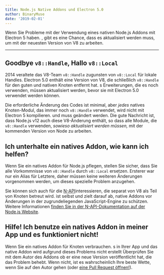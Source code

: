 ```yaml
---
title: Node.js Native Addons und Electron 5.0
author: BinaryMuse
date: '2019-02-01'
---
```


Wenn Sie Probleme mit der Verwendung eines nativen Node.js Addons mit Electron 5 haben. , gibt es eine Chance, dass es aktualisiert werden muss, um mit der neuesten Version von V8 zu arbeiten.

---

## Goodbye `v8::Handle`, Hallo `v8::Local`

2014 veraltete das V8-Team `v8::Handle` zugunsten von `v8::Local` für lokale Handles. Electron 5.0 enthält eine Version von V8, die schließlich `v8::Handle` für den guten und nativen Knoten entfernt hat. s Erweiterungen, die es noch verwenden, müssen aktualisiert werden, bevor sie mit Electron 5.0 verwendet werden können.

Die erforderliche Änderung des Codes ist minimal, aber *jedes* natives Knoten-Modul, das immer noch `v8::Handle` verwendet, wird nicht mit Electron 5 kompilieren. und muss geändert werden. Die gute Nachricht ist, dass Node.js v12 auch diese V8-Änderung enthält, so dass alle Module, die `v8::Handle` verwenden, *sowieso aktualisiert werden müssen,* mit der kommenden Version von Node zu arbeiten.

## Ich unterhalte ein natives Addon, wie kann ich helfen?

Wenn Sie ein natives Addon für Node.js pflegen, stellen Sie sicher, dass Sie alle Vorkommnisse von `v8::Handle` durch `v8::Local` ersetzen. Ersterer war nur ein Alias für Letztere, daher müssen keine weiteren Änderungen vorgenommen werden, um dieses spezielle Problem anzugehen.

Sie können sich auch für die [N-API](https://nodejs.org/api/n-api.html)interessieren, die separat von V8 als Teil von Knoten betreut wird. ist selbst und zielt darauf ab, native Addons vor Änderungen in der zugrundeliegenden JavaScript-Engine zu schützen. Weitere Informationen [finden Sie in der N-API-Dokumentation auf der Node.js Website](https://nodejs.org/api/n-api.html#n_api_n_api).

## Hilfe! Ich benutze ein natives Addon in meiner App und es funktioniert nicht!

Wenn Sie ein natives Addon für Knoten verbrauchen. s in Ihrer App und das native Addon wird aufgrund dieses Problems nicht erstellt Überprüfen Sie mit dem Autor des Addons ob er eine neue Version veröffentlicht hat, die das Problem behebt. Wenn nicht, ist es wahrscheinlich Ihre beste Wette, wenn Sie auf den Autor gehen (oder [eine Pull Request öffnen!](https://help.github.com/articles/about-pull-requests/)).
